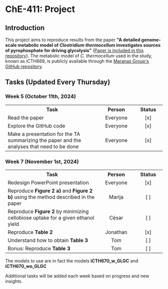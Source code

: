 <h1>ChE-411: Project</h1>

<h2>Introduction</h2>
<p>This project aims to reproduce results from the paper <strong>"A detailed genome-scale metabolic model of <em>Clostridium thermocellum</em> investigates sources of pyrophosphate for driving glycolysis"</strong> (<a href="Paper.pdf">Paper is included in this repository</a>). The metabolic model of <em>C. thermocellum</em> used in the study, known as iCTH669, is publicly available through the <a href="https://github.com/maranasgroup/iCTH669">Maranas Group's GitHub repository</a>.</p>

<h2>Tasks (Updated Every Thursday)</h2>

<h3>Week 5 (October 11th, 2024)</h3>

<table>
  <tr>
    <th width="1500">Task</th>
    <th width="250"; text-align="center";>Person</th>
    <th width="250": text-align="center";">Status</th>
  </tr>
  <tr>
    <td>Read the paper</td>
    <td align="center">Everyone</td>
    <td align="center">[x]</td>
  </tr>
  <tr>
    <td>Explore the GitHub code</td>
    <td style="text-align: center;">Everyone</td>
    <td style="text-align: center;">[x]</td>
  </tr>
  <tr>
    <td>Make a presentation for the TA summarizing the paper and the analyses that need to be done</td>
    <td style="text-align: center;">Everyone</td>
    <td style="text-align: center;">[x]</td>
  </tr>
</table>

<h3>Week 7 (November 1st, 2024)</h3>

<table width="500px">
  <tr>
    <th width="1500">Task</th>
    <th width="250"; text-align: center;">Person</th>
    <th width="250": 3cm; text-align: center;">Status</th>
  </tr>
  <tr>
    <td>Redesign PowerPoint presentation</td>
    <td style="text-align: center;">Everyone</td>
    <td style="text-align: center;">[x]</td>
  </tr>
  <tr>
    <td>Reproduce <b>Figure 2 a)</b> and <b>Figure 2 b)</b> using the method described in the paper</td>
    <td style="text-align: center;">Marija</td>
    <td style="text-align: center;">[ ]</td>
  </tr>
  <tr>
    <td>Reproduce <b>Figure 2</b> by minimizing cellobiose uptake for a given ethanol yield</td>
    <td style="text-align: center;">César</td>
    <td style="text-align: center;">[ ]</td>
  </tr>
  <tr>
    <td>Reproduce <b>Table 2</b></td>
    <td style="text-align: center;">Jonathan</td>
    <td style="text-align: center;">[x]</td>
  </tr>
  <tr>
    <td>Understand how to obtain <b>Table 3</b></td>
    <td style="text-align: center;">Tom</td>
    <td style="text-align: center;">[ ]</td>
  </tr>
  <tr>
    <td>Bonus: Reproduce <b>Table 3</b></td>
    <td style="text-align: center;">Tom</td>
    <td style="text-align: center;">[ ]</td>
  </tr>
</table>
<p>The models to use are in fact the models <b>iCTH670_w_GLGC</b> and <b>iCTH670_wo_GLGC</b></p>

<p>Additional tasks will be added each week based on progress and new insights.</p>
